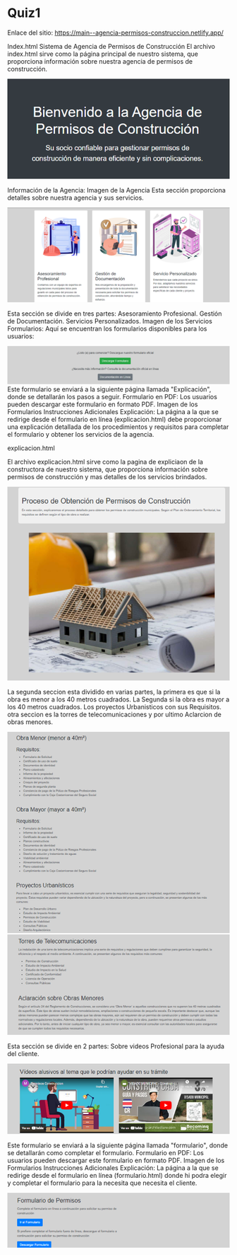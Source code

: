 # Quiz1

Enlace del sitio: https://main--agencia-permisos-construccion.netlify.app/


Index.html
Sistema de Agencia de Permisos de Construcción
El archivo index.html sirve como la página principal de nuestro sistema, que proporciona información sobre nuestra agencia de permisos de construcción.

![alt text](images/image.png)

Información de la Agencia:
Imagen de la Agencia
Esta sección proporciona detalles sobre nuestra agencia y sus servicios.

![alt text](images/image-1.png)

Esta sección se divide en tres partes:
Asesoramiento Profesional.
Gestión de Documentación.
Servicios Personalizados.
Imagen de los Servicios
Formularios:
Aquí se encuentran los formularios disponibles para los usuarios:

![alt text](images/image-2.png)
Este formulario se enviará a la siguiente página llamada "Explicación", donde se detallarán los pasos a seguir.
Formulario en PDF:
Los usuarios pueden descargar este formulario en formato PDF.
Imagen de los Formularios
Instrucciones Adicionales
Explicación: La página a la que se redirige desde el formulario en línea (explicacion.html) debe proporcionar una explicación detallada de los procedimientos y requisitos para completar el formulario y obtener los servicios de la agencia.

explicacion.html

El archivo explicacion.html sirve como la pagina de expliciaon de la constructora de nuestro sistema, que proporciona información sobre permisos de construcción y mas detalles de los servicios brindados.


![alt text](/images/image-3.png)

La segunda seccion esta dividido en varias partes, la primera es que si la obra es menor a los 40 metros cuadrados. La Segunda si la obra es mayor a los 40 metros cuadrados. Los proyectos Urbanisticos con sus Requisitos. otra seccion es la torres de telecomunicaciones y por ultimo Aclarcion de obras menores.

![alt text](/images/image-4.png)
![alt text](/images/image-5.png)

Esta sección se divide en 2 partes:
Sobre videos Profesional para la ayuda del cliente.

![alt text](/images/image-6.png)

Este formulario se enviará a la siguiente página llamada "formulario", donde se detallarán como completar el formulario.
Formulario en PDF:
Los usuarios pueden descargar este formulario en formato PDF.
Imagen de los Formularios
Instrucciones Adicionales
Explicación: La página a la que se redirige desde el formulario en línea (formulario.html) donde hi podra elegir y completar el formulario para la necesita que necesita el cliente.

![alt text](/images/image-7.png)